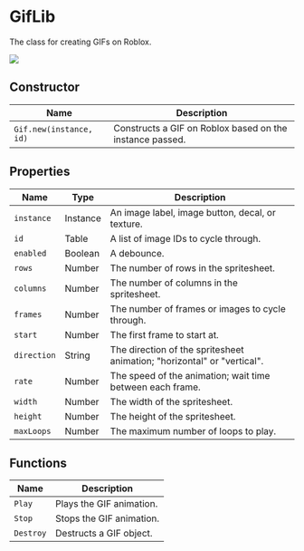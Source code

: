 # GifLib
The class for creating GIFs on Roblox.

![](https://devforum-uploads.s3.dualstack.us-east-2.amazonaws.com/uploads/original/4X/e/6/1/e6176fbbced47d0006083c05cc3c16e09cd34b69.gif)

## Constructor
| Name | Description |
| ----------- | ----------- |
| ```Gif.new(instance, id)``` | Constructs a GIF on Roblox based on the instance passed. |

## Properties
| Name | Type | Description |
| ----------- | ----------- | ----------- |
| ```instance``` | Instance | An image label, image button, decal, or texture. |
| ```id``` | Table | A list of image IDs to cycle through. |
| ```enabled``` | Boolean | A debounce. |
| ```rows``` | Number | The number of rows in the spritesheet. |
| ```columns``` | Number | The number of columns in the spritesheet. |
| ```frames``` | Number | The number of frames or images to cycle through. |
| ```start``` | Number | The first frame to start at. |
| ```direction``` | String | The direction of the spritesheet animation; "horizontal" or "vertical". |
| ```rate``` | Number | The speed of the animation; wait time between each frame. |
| ```width``` | Number | The width of the spritesheet. |
| ```height``` | Number | The height of the spritesheet. |
| ```maxLoops``` | Number | The maximum number of loops to play. |

## Functions
| Name | Description |
| ----------- | ----------- |
| ```Play``` | Plays the GIF animation. |
| ```Stop``` | Stops the GIF animation. |
| ```Destroy``` | Destructs a GIF object. |

